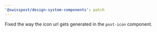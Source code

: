 ```yaml
---
'@swisspost/design-system-components': patch
---
```


Fixed the way the icon url gets generated in the `post-icon` component.
